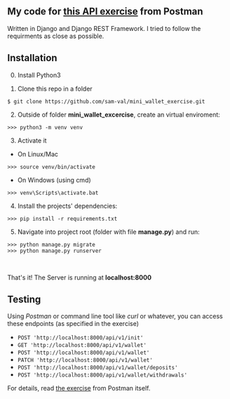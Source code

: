 ## My code for [this API exercise][link] from Postman

[link]:https://documenter.getpostman.com/view/8411283/SVfMSqA3?version=latest

Written in Django and Django REST Framework. I tried to follow the requirments as close as possible.
## Installation

0. Install Python3

2. Clone this repo in a folder
```
$ git clone https://github.com/sam-val/mini_wallet_exercise.git
```
2. Outside of folder **mini_wallet_excercise**, create an virtual enviroment:
```
>>> python3 -m venv venv
```

3. Activate it
-  On Linux/Mac
```
>>> source venv/bin/activate
```
- On Windows (using cmd) 
```
>>> venv\Scripts\activate.bat
```
4. Install the projects' dependencies:
```
>>> pip install -r requirements.txt
```
5. Navigate into project root (folder with file **manage.py**) and run:
```
>>> python manage.py migrate
>>> python manage.py runserver
``` 
<br>

That's it! The Server is running at <strong>localhost:8000</strong>

## Testing
Using *Postman* or command line tool like *curl* or whatever, you can access these endpoints (as specified in the exercise)

* `POST 'http://localhost:8000/api/v1/init'`
* `GET 'http://localhost:8000/api/v1/wallet'`
* `POST 'http://localhost:8000/api/v1/wallet'`
* `PATCH 'http://localhost:8000/api/v1/wallet'`
* `POST 'http://localhost:8000/api/v1/wallet/deposits'`
* `POST 'http://localhost:8000/api/v1/wallet/withdrawals'`

For details, read [the exercise][link] from Postman itself.





